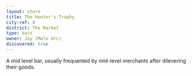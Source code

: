 ```yaml
---
layout: store
title: The Hunter's Trophy
city-ref: 0
district: The Market
type: bars
owner: Jay (Male Orc)
discovered: true
---
```

A mid level bar, usually frequented by mid-level merchants after dilevering their goods.
